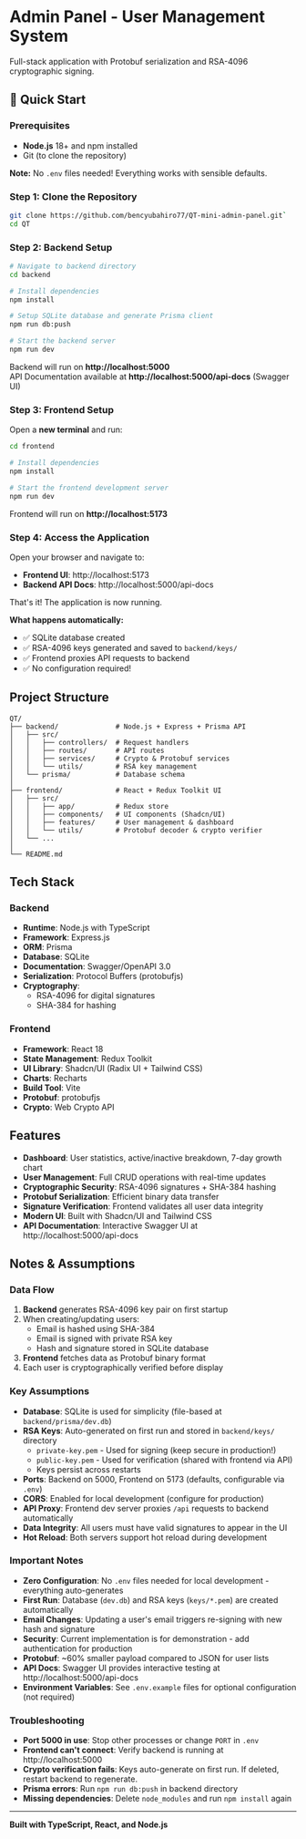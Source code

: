 # Admin Panel - User Management System

Full-stack application with Protobuf serialization and RSA-4096 cryptographic signing.

## 🚀 Quick Start

### Prerequisites
- **Node.js** 18+ and npm installed
- Git (to clone the repository)

**Note:** No `.env` files needed! Everything works with sensible defaults.

### Step 1: Clone the Repository
```bash
git clone https://github.com/bencyubahiro77/QT-mini-admin-panel.git`
cd QT
```

### Step 2: Backend Setup
```bash
# Navigate to backend directory
cd backend

# Install dependencies
npm install

# Setup SQLite database and generate Prisma client
npm run db:push

# Start the backend server
npm run dev
```
  Backend will run on **http://localhost:5000**  
  API Documentation available at **http://localhost:5000/api-docs** (Swagger UI)

### Step 3: Frontend Setup
Open a **new terminal** and run:
```bash
cd frontend

# Install dependencies
npm install

# Start the frontend development server
npm run dev
```
  Frontend will run on **http://localhost:5173**

### Step 4: Access the Application
Open your browser and navigate to:
- **Frontend UI**: http://localhost:5173
- **Backend API Docs**: http://localhost:5000/api-docs

That's it! The application is now running.

**What happens automatically:**
- ✅ SQLite database created
- ✅ RSA-4096 keys generated and saved to `backend/keys/`
- ✅ Frontend proxies API requests to backend
- ✅ No configuration required!

##   Project Structure

```
QT/
├── backend/              # Node.js + Express + Prisma API
│   ├── src/
│   │   ├── controllers/  # Request handlers
│   │   ├── routes/       # API routes  
│   │   ├── services/     # Crypto & Protobuf services
│   │   └── utils/        # RSA key management
│   └── prisma/           # Database schema
│
├── frontend/             # React + Redux Toolkit UI
│   ├── src/
│   │   ├── app/          # Redux store
│   │   ├── components/   # UI components (Shadcn/UI)
│   │   ├── features/     # User management & dashboard
│   │   └── utils/        # Protobuf decoder & crypto verifier
│   └── ...
│
└── README.md             
```

##  Tech Stack

### Backend
- **Runtime**: Node.js with TypeScript
- **Framework**: Express.js
- **ORM**: Prisma
- **Database**: SQLite
- **Documentation**: Swagger/OpenAPI 3.0
- **Serialization**: Protocol Buffers (protobufjs)
- **Cryptography**: 
  - RSA-4096 for digital signatures
  - SHA-384 for hashing

### Frontend
- **Framework**: React 18
- **State Management**: Redux Toolkit
- **UI Library**: Shadcn/UI (Radix UI + Tailwind CSS)
- **Charts**: Recharts
- **Build Tool**: Vite
- **Protobuf**: protobufjs
- **Crypto**: Web Crypto API

##  Features

- **Dashboard**: User statistics, active/inactive breakdown, 7-day growth chart
- **User Management**: Full CRUD operations with real-time updates
- **Cryptographic Security**: RSA-4096 signatures + SHA-384 hashing
- **Protobuf Serialization**: Efficient binary data transfer
- **Signature Verification**: Frontend validates all user data integrity
- **Modern UI**: Built with Shadcn/UI and Tailwind CSS
- **API Documentation**: Interactive Swagger UI at http://localhost:5000/api-docs

##  Notes & Assumptions

### Data Flow
1. **Backend** generates RSA-4096 key pair on first startup
2. When creating/updating users:
   - Email is hashed using SHA-384
   - Email is signed with private RSA key
   - Hash and signature stored in SQLite database
3. **Frontend** fetches data as Protobuf binary format
4. Each user is cryptographically verified before display

### Key Assumptions
- **Database**: SQLite is used for simplicity (file-based at `backend/prisma/dev.db`)
- **RSA Keys**: Auto-generated on first run and stored in `backend/keys/` directory
  - `private-key.pem` - Used for signing (keep secure in production!)
  - `public-key.pem` - Used for verification (shared with frontend via API)
  - Keys persist across restarts
- **Ports**: Backend on 5000, Frontend on 5173 (defaults, configurable via `.env`)
- **CORS**: Enabled for local development (configure for production)
- **API Proxy**: Frontend dev server proxies `/api` requests to backend automatically
- **Data Integrity**: All users must have valid signatures to appear in the UI
- **Hot Reload**: Both servers support hot reload during development

### Important Notes
-  **Zero Configuration**: No `.env` files needed for local development - everything auto-generates
-  **First Run**: Database (`dev.db`) and RSA keys (`keys/*.pem`) are created automatically
-  **Email Changes**: Updating a user's email triggers re-signing with new hash and signature
-  **Security**: Current implementation is for demonstration - add authentication for production
-  **Protobuf**: ~60% smaller payload compared to JSON for user lists
-  **API Docs**: Swagger UI provides interactive testing at http://localhost:5000/api-docs
-  **Environment Variables**: See `.env.example` files for optional configuration (not required)

### Troubleshooting
- **Port 5000 in use**: Stop other processes or change `PORT` in `.env`
- **Frontend can't connect**: Verify backend is running at http://localhost:5000
- **Crypto verification fails**: Keys auto-generate on first run. If deleted, restart backend to regenerate.
- **Prisma errors**: Run `npm run db:push` in backend directory
- **Missing dependencies**: Delete `node_modules` and run `npm install` again

---

**Built with TypeScript, React, and Node.js**
